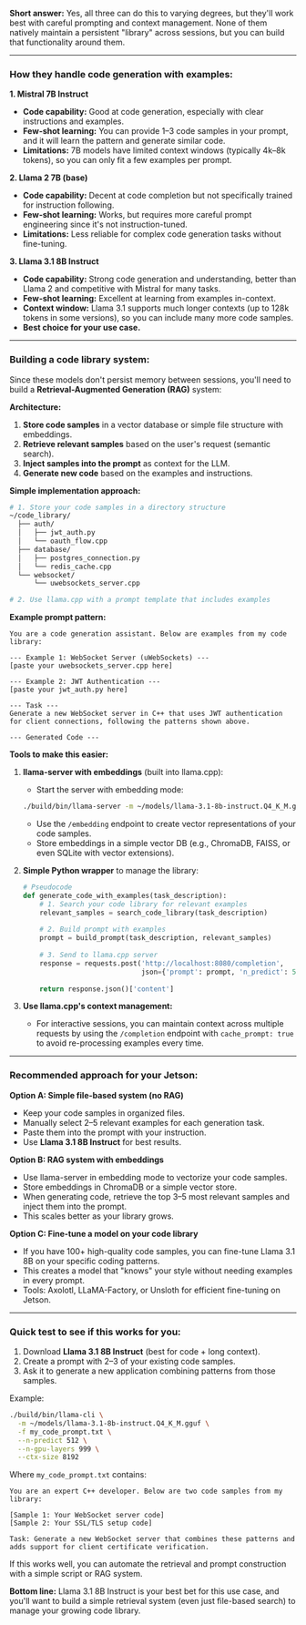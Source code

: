 **Short answer:** Yes, all three can do this to varying degrees, but they'll work best with careful prompting and context management. None of them natively maintain a persistent "library" across sessions, but you can build that functionality around them.

---

### How they handle code generation with examples:

**1. Mistral 7B Instruct**
- **Code capability:** Good at code generation, especially with clear instructions and examples.
- **Few-shot learning:** You can provide 1–3 code samples in your prompt, and it will learn the pattern and generate similar code.
- **Limitations:** 7B models have limited context windows (typically 4k–8k tokens), so you can only fit a few examples per prompt.

**2. Llama 2 7B (base)**
- **Code capability:** Decent at code completion but not specifically trained for instruction following.
- **Few-shot learning:** Works, but requires more careful prompt engineering since it's not instruction-tuned.
- **Limitations:** Less reliable for complex code generation tasks without fine-tuning.

**3. Llama 3.1 8B Instruct**
- **Code capability:** Strong code generation and understanding, better than Llama 2 and competitive with Mistral for many tasks.
- **Few-shot learning:** Excellent at learning from examples in-context.
- **Context window:** Llama 3.1 supports much longer contexts (up to 128k tokens in some versions), so you can include many more code samples.
- **Best choice for your use case.**

---

### Building a code library system:

Since these models don't persist memory between sessions, you'll need to build a **Retrieval-Augmented Generation (RAG)** system:

**Architecture:**
1. **Store code samples** in a vector database or simple file structure with embeddings.
2. **Retrieve relevant samples** based on the user's request (semantic search).
3. **Inject samples into the prompt** as context for the LLM.
4. **Generate new code** based on the examples and instructions.

**Simple implementation approach:**

```bash
# 1. Store your code samples in a directory structure
~/code_library/
  ├── auth/
  │   ├── jwt_auth.py
  │   └── oauth_flow.cpp
  ├── database/
  │   ├── postgres_connection.py
  │   └── redis_cache.cpp
  └── websocket/
      └── uwebsockets_server.cpp

# 2. Use llama.cpp with a prompt template that includes examples
```

**Example prompt pattern:**
```
You are a code generation assistant. Below are examples from my code library:

--- Example 1: WebSocket Server (uWebSockets) ---
[paste your uwebsockets_server.cpp here]

--- Example 2: JWT Authentication ---
[paste your jwt_auth.py here]

--- Task ---
Generate a new WebSocket server in C++ that uses JWT authentication for client connections, following the patterns shown above.

--- Generated Code ---
```

**Tools to make this easier:**

1. **llama-server with embeddings** (built into llama.cpp):
   - Start the server with embedding mode:
   ```bash
   ./build/bin/llama-server -m ~/models/llama-3.1-8b-instruct.Q4_K_M.gguf --embedding --port 8080
   ```
   - Use the `/embedding` endpoint to create vector representations of your code samples.
   - Store embeddings in a simple vector DB (e.g., ChromaDB, FAISS, or even SQLite with vector extensions).

2. **Simple Python wrapper** to manage the library:
   ```python
   # Pseudocode
   def generate_code_with_examples(task_description):
       # 1. Search your code library for relevant examples
       relevant_samples = search_code_library(task_description)
       
       # 2. Build prompt with examples
       prompt = build_prompt(task_description, relevant_samples)
       
       # 3. Send to llama.cpp server
       response = requests.post('http://localhost:8080/completion', 
                                json={'prompt': prompt, 'n_predict': 512})
       
       return response.json()['content']
   ```

3. **Use llama.cpp's context management:**
   - For interactive sessions, you can maintain context across multiple requests by using the `/completion` endpoint with `cache_prompt: true` to avoid re-processing examples every time.

---

### Recommended approach for your Jetson:

**Option A: Simple file-based system (no RAG)**
- Keep your code samples in organized files.
- Manually select 2–5 relevant examples for each generation task.
- Paste them into the prompt with your instruction.
- Use **Llama 3.1 8B Instruct** for best results.

**Option B: RAG system with embeddings**
- Use llama-server in embedding mode to vectorize your code samples.
- Store embeddings in ChromaDB or a simple vector store.
- When generating code, retrieve the top 3–5 most relevant samples and inject them into the prompt.
- This scales better as your library grows.

**Option C: Fine-tune a model on your code library**
- If you have 100+ high-quality code samples, you can fine-tune Llama 3.1 8B on your specific coding patterns.
- This creates a model that "knows" your style without needing examples in every prompt.
- Tools: Axolotl, LLaMA-Factory, or Unsloth for efficient fine-tuning on Jetson.

---

### Quick test to see if this works for you:

1. Download **Llama 3.1 8B Instruct** (best for code + long context).
2. Create a prompt with 2–3 of your existing code samples.
3. Ask it to generate a new application combining patterns from those samples.

Example:
```bash
./build/bin/llama-cli \
  -m ~/models/llama-3.1-8b-instruct.Q4_K_M.gguf \
  -f my_code_prompt.txt \
  --n-predict 512 \
  --n-gpu-layers 999 \
  --ctx-size 8192
```

Where `my_code_prompt.txt` contains:
```
You are an expert C++ developer. Below are two code samples from my library:

[Sample 1: Your WebSocket server code]
[Sample 2: Your SSL/TLS setup code]

Task: Generate a new WebSocket server that combines these patterns and adds support for client certificate verification.
```

If this works well, you can automate the retrieval and prompt construction with a simple script or RAG system.

**Bottom line:** Llama 3.1 8B Instruct is your best bet for this use case, and you'll want to build a simple retrieval system (even just file-based search) to manage your growing code library.


